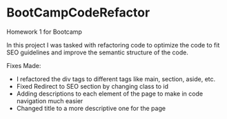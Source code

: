# BootCampCodeRefactor
Homework 1 for Bootcamp

In  this project I was tasked with refactoring code to optimize the code to fit SEO guidelines and improve the semantic structure of the code.

Fixes Made:

- I refactored the div tags to different tags like main, section, aside, etc.
- Fixed Redirect to SEO section by changing class to id
- Adding descriptions to each element of the page to make in code navigation much easier
- Changed title to a more descriptive one for the page
